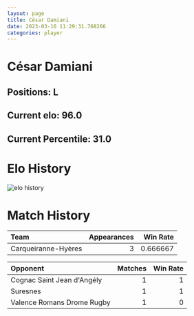 ```yaml
---  
layout: page  
title: César Damiani  
date: 2023-03-16 11:29:31.768266  
categories: player  
---
```

# César Damiani

## Positions: L

## Current elo: 96.0

## Current Percentile: 31.0

# Elo History


![elo history](history_CésarDamiani.png)
# Match History


| Team                |   Appearances |   Win Rate |
|:--------------------|--------------:|-----------:|
| Carqueiranne-Hyères |             3 |   0.666667 |

| Opponent                   |   Matches |   Win Rate |
|:---------------------------|----------:|-----------:|
| Cognac Saint Jean d'Angély |         1 |          1 |
| Suresnes                   |         1 |          1 |
| Valence Romans Drome Rugby |         1 |          0 |